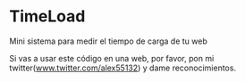 # TimeLoad

Mini sistema para medir el tiempo de carga de tu web

Si vas a usar este código en una web, por favor, pon mi twitter(www.twitter.com/alex55132) y dame reconocimientos.
